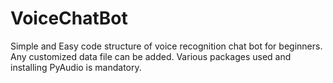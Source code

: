 # VoiceChatBot
Simple and Easy code structure of voice recognition chat bot for beginners.
Any customized data file can be added.
Various packages used and installing PyAudio is mandatory.
